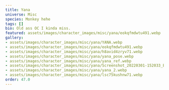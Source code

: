 ```yaml
---
title: Yana
universe: Misc
species: Monkey hehe
tags: []
bio: Old ass OC I kinda miss.
featured: assets/images/character_images/misc/yana/eokqfmdwtu491.webp
gallery:
- assets/images/character_images/misc/yana/YANA.webp
- assets/images/character_images/misc/yana/eokqfmdwtu491.webp
- assets/images/character_images/misc/yana/h8avid4zryv71.webp
- assets/images/character_images/misc/yana/yana_pose.webp
- assets/images/character_images/misc/yana/yana_ref.webp
- assets/images/character_images/misc/yana/Screenshot_20220301-152033_Boost.webp
- assets/images/character_images/misc/yana/yana_2.webp
- assets/images/character_images/misc/yana/lsc75kushnw71.webp
order: 47.0
---
```




